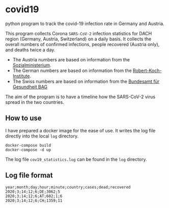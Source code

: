 # covid19
python program to track the covid-19 infection rate in Germany and Austria.

This program collects Corona ``SARS-CoV-2`` infection statistics for DACH region (Germany, Austria, Switzerland)
on a daily basis. It collects the overall numbers of confirmed infections, people recovered (Austria only), and 
deaths twice a day. 

- The Austria numbers are based on information from the  
[Sozialministerium](https://www.sozialministerium.at/Informationen-zum-Coronavirus/Neuartiges-Coronavirus-(2019-nCov).html).
- The German numbers are based on information from the [Robert-Koch-Institute](https://www.rki.de/DE/Content/InfAZ/N/Neuartiges_Coronavirus/Fallzahlen.html).
- The Swiss numbers are based on information from the [Bundesamt für Gesundheit BAG](https://www.bag.admin.ch/bag/de/home/krankheiten/ausbrueche-epidemien-pandemien/aktuelle-ausbrueche-epidemien/novel-cov/situation-schweiz-und-international.html)
 

The aim of the program is to have a timeline how the SARS-CoV-2 virus spread in the two countries.
  
## How to use
I have prepared a docker image for the ease of use. It writes the log file directly into the local ``log`` 
directory. 

    docker-compose build
    docker-compose -d up
    
The log file ``cov19_statistics.log`` can be found in the ``log`` directory.
 
    
## Log file format

    year;month;day;hour;minute;country;cases;dead;recovered
    2020;3;14;12;6;DE;3062;5
    2020;3;14;12;6;AT;602;1;6
    2020;3;14;12;6;CH;1359;11
